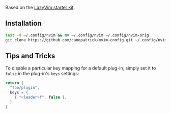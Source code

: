 Based on the [LazyVim starter kit](https://github.com/LazyVim/starter).

## Installation

```sh
test -d ~/.config/nvim && mv ~/.config/nvim ~/.config/nvim-orig
git clone https://github.com/canopatrick/nvim-config.git ~/.config/nvim
```

## Tips and Tricks

To disable a particular key mapping for a default plug-in, simply set it to `false` in the plug-in's `keys` settings:

```lua
return {
  "foo/plugin",
  keys = {
    { "<leader>f", false },
  }
}
```
